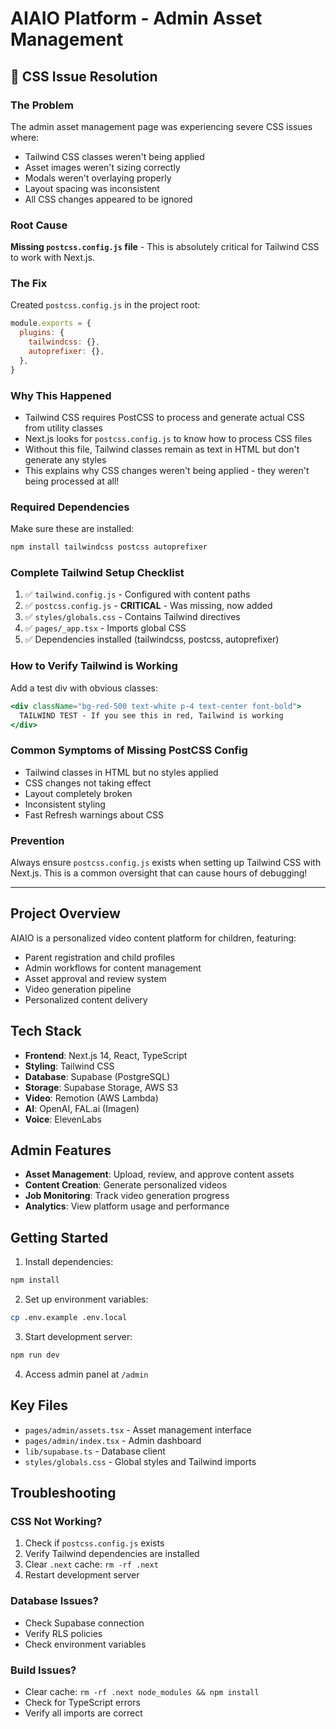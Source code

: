 # AIAIO Platform - Admin Asset Management

## 🎉 CSS Issue Resolution

### The Problem
The admin asset management page was experiencing severe CSS issues where:
- Tailwind CSS classes weren't being applied
- Asset images weren't sizing correctly
- Modals weren't overlaying properly
- Layout spacing was inconsistent
- All CSS changes appeared to be ignored

### Root Cause
**Missing `postcss.config.js` file** - This is absolutely critical for Tailwind CSS to work with Next.js.

### The Fix
Created `postcss.config.js` in the project root:
```javascript
module.exports = {
  plugins: {
    tailwindcss: {},
    autoprefixer: {},
  },
}
```

### Why This Happened
- Tailwind CSS requires PostCSS to process and generate actual CSS from utility classes
- Next.js looks for `postcss.config.js` to know how to process CSS files
- Without this file, Tailwind classes remain as text in HTML but don't generate any styles
- This explains why CSS changes weren't being applied - they weren't being processed at all!

### Required Dependencies
Make sure these are installed:
```bash
npm install tailwindcss postcss autoprefixer
```

### Complete Tailwind Setup Checklist
1. ✅ `tailwind.config.js` - Configured with content paths
2. ✅ `postcss.config.js` - **CRITICAL** - Was missing, now added
3. ✅ `styles/globals.css` - Contains Tailwind directives
4. ✅ `pages/_app.tsx` - Imports global CSS
5. ✅ Dependencies installed (tailwindcss, postcss, autoprefixer)

### How to Verify Tailwind is Working
Add a test div with obvious classes:
```jsx
<div className="bg-red-500 text-white p-4 text-center font-bold">
  TAILWIND TEST - If you see this in red, Tailwind is working
</div>
```

### Common Symptoms of Missing PostCSS Config
- Tailwind classes in HTML but no styles applied
- CSS changes not taking effect
- Layout completely broken
- Inconsistent styling
- Fast Refresh warnings about CSS

### Prevention
Always ensure `postcss.config.js` exists when setting up Tailwind CSS with Next.js. This is a common oversight that can cause hours of debugging!

---

## Project Overview

AIAIO is a personalized video content platform for children, featuring:
- Parent registration and child profiles
- Admin workflows for content management
- Asset approval and review system
- Video generation pipeline
- Personalized content delivery

## Tech Stack
- **Frontend**: Next.js 14, React, TypeScript
- **Styling**: Tailwind CSS
- **Database**: Supabase (PostgreSQL)
- **Storage**: Supabase Storage, AWS S3
- **Video**: Remotion (AWS Lambda)
- **AI**: OpenAI, FAL.ai (Imagen)
- **Voice**: ElevenLabs

## Admin Features
- **Asset Management**: Upload, review, and approve content assets
- **Content Creation**: Generate personalized videos
- **Job Monitoring**: Track video generation progress
- **Analytics**: View platform usage and performance

## Getting Started

1. Install dependencies:
```bash
npm install
```

2. Set up environment variables:
```bash
cp .env.example .env.local
```

3. Start development server:
```bash
npm run dev
```

4. Access admin panel at `/admin`

## Key Files
- `pages/admin/assets.tsx` - Asset management interface
- `pages/admin/index.tsx` - Admin dashboard
- `lib/supabase.ts` - Database client
- `styles/globals.css` - Global styles and Tailwind imports

## Troubleshooting

### CSS Not Working?
1. Check if `postcss.config.js` exists
2. Verify Tailwind dependencies are installed
3. Clear `.next` cache: `rm -rf .next`
4. Restart development server

### Database Issues?
- Check Supabase connection
- Verify RLS policies
- Check environment variables

### Build Issues?
- Clear cache: `rm -rf .next node_modules && npm install`
- Check for TypeScript errors
- Verify all imports are correct 